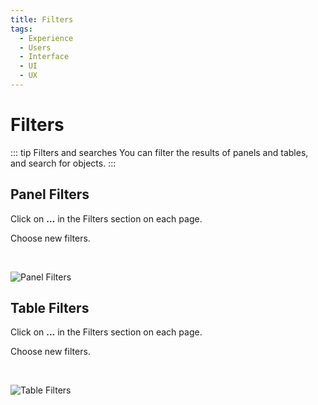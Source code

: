 ```yaml
---
title: Filters
tags:
  - Experience
  - Users
  - Interface
  - UI
  - UX
---
```


# Filters

::: tip Filters and searches
You can filter the results of panels and tables, and search for objects.
:::

## Panel Filters

Click on **...** in the Filters section on each page.

Choose new filters.

   <br>

![Panel Filters](https://cdn.phishx.io/phishx-docs/images/phishx_ui_filter_01.webp)

## Table Filters

Click on **...** in the Filters section on each page.

Choose new filters.

   <br>

![Table Filters](https://cdn.phishx.io/phishx-docs/images/phishx_ui_filter_02.webp)
